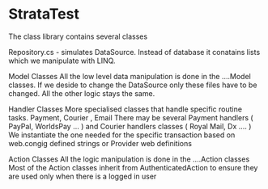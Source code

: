 # StrataTest


The class library contains several classes 

Repository.cs - simulates DataSource. Instead of database it conatains lists which we manipulate with LINQ. 


Model Classes
All the low level data manipulation is done in the ....Model classes.
If we deside to change the DataSource only these files have to be changed. 
All the other logic stays the same.

Handler Classes
More specialised classes that handle specific routine tasks.
Payment, Courier , Email
There may be several Payment handlers ( PayPal, WorldsPay ...  ) and Courier handlers classes ( Royal Mail, Dx ....  )
We instantiate the one needed for the specific transaction based on web.congig defined strings or Provider web definitions

Action Classes
All the logic manipulation is done in the ....Action classes
Most of the Action classes inherit from AuthenticatedAction to ensure they are used only when there is a logged in user



